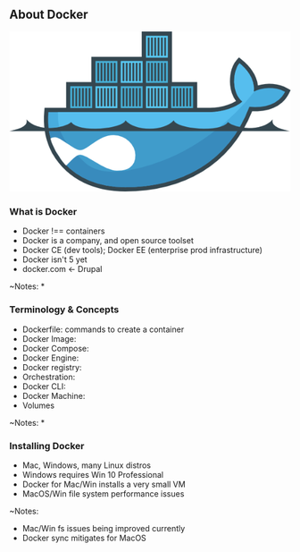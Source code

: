 ## About Docker

![Drupal on Docker](slides/img/docker-drupal.png)


### What is Docker

* Docker !== containers
* Docker is a company, and open source toolset
* Docker CE (dev tools); Docker EE (enterprise prod infrastructure)
* Docker isn't 5 yet
* docker.com <- Drupal

~Notes:
* 


### Terminology & Concepts

* Dockerfile: commands to create a container
* Docker Image:
* Docker Compose: 
* Docker Engine: 
* Docker registry: 
* Orchestration: 
* Docker CLI: 
* Docker Machine: 
* Volumes

~Notes:
* 


### Installing Docker

* Mac, Windows, many Linux distros
* Windows requires Win 10 Professional
* Docker for Mac/Win installs a very small VM
* MacOS/Win file system performance issues

~Notes:
* Mac/Win fs issues being improved currently
* Docker sync mitigates for MacOS
